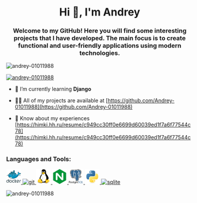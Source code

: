 <h1 align="center">Hi 👋, I'm Andrey</h1>
<h3 align="center">Welcome to my GitHub! Here you will find some interesting projects that I have developed. The main focus is to create functional and user-friendly applications using modern technologies.</h3>

<p align="left"> <img src="https://komarev.com/ghpvc/?username=andrey-01011988&label=Profile%20views&color=0e75b6&style=flat" alt="andrey-01011988" /> </p>

<p align="left"> <a href="https://github.com/ryo-ma/github-profile-trophy"><img src="https://github-profile-trophy.vercel.app/?username=andrey-01011988&title=Commits,Experience,PullRequest,Repositories" alt="andrey-01011988" /></a> </p>

- 🌱 I’m currently learning **Django**

- 👨‍💻 All of my projects are available at [https://github.com/Andrey-01011988](https://github.com/Andrey-01011988)

- 📄 Know about my experiences [https://himki.hh.ru/resume/c949cc30ff0e6699d60039ed1f7a6f77544c78](https://himki.hh.ru/resume/c949cc30ff0e6699d60039ed1f7a6f77544c78)

<p align="left">
</p>

<h3 align="left">Languages and Tools:</h3>
<p align="left"> <a href="https://www.docker.com/" target="_blank" rel="noreferrer"> <img src="https://raw.githubusercontent.com/devicons/devicon/master/icons/docker/docker-original-wordmark.svg" alt="docker" width="40" height="40"/> </a> <a href="https://git-scm.com/" target="_blank" rel="noreferrer"> <img src="https://www.vectorlogo.zone/logos/git-scm/git-scm-icon.svg" alt="git" width="40" height="40"/> </a> <a href="https://www.linux.org/" target="_blank" rel="noreferrer"> <img src="https://raw.githubusercontent.com/devicons/devicon/master/icons/linux/linux-original.svg" alt="linux" width="40" height="40"/> </a> <a href="https://www.nginx.com" target="_blank" rel="noreferrer"> <img src="https://raw.githubusercontent.com/devicons/devicon/master/icons/nginx/nginx-original.svg" alt="nginx" width="40" height="40"/> </a> <a href="https://www.postgresql.org" target="_blank" rel="noreferrer"> <img src="https://raw.githubusercontent.com/devicons/devicon/master/icons/postgresql/postgresql-original-wordmark.svg" alt="postgresql" width="40" height="40"/> </a> <a href="https://www.python.org" target="_blank" rel="noreferrer"> <img src="https://raw.githubusercontent.com/devicons/devicon/master/icons/python/python-original.svg" alt="python" width="40" height="40"/> </a> <a href="https://www.sqlite.org/" target="_blank" rel="noreferrer"> <img src="https://www.vectorlogo.zone/logos/sqlite/sqlite-icon.svg" alt="sqlite" width="40" height="40"/> </a> </p>

<p><img align="left" src="https://github-readme-stats.vercel.app/api/top-langs?username=andrey-01011988&show_icons=true&locale=en&layout=compact" alt="andrey-01011988" /></p>
